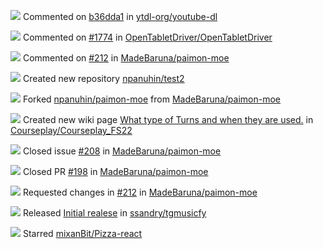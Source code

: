 <img src="../../icons/Comment.svg"> Commented on [b36dda1](https://github.com/ytdl-org/youtube-dl/commit/5014bd67c22b421207b2650d4dc874b95b36dda1#commitcomment-63869062) in [ytdl-org/youtube-dl](https://github.com/ytdl-org/youtube-dl)

<img src="../../icons/Comment.svg"> Commented on [#1774](https://github.com/OpenTabletDriver/OpenTabletDriver/issues/1774#issuecomment-1013740834) in [OpenTabletDriver/OpenTabletDriver](https://github.com/OpenTabletDriver/OpenTabletDriver)

<img src="../../icons/Comment.svg"> Commented on [#212](https://github.com/MadeBaruna/paimon-moe/pull/212#discussion_r785322416) in [MadeBaruna/paimon-moe](https://github.com/MadeBaruna/paimon-moe)

<img src="../../icons/RepositoryCreated.svg"> Created new repository [npanuhin/test2](https://github.com/npanuhin/test2)

<img src="../../icons/ForkedRepository.svg"> Forked [npanuhin/paimon-moe](https://github.com/npanuhin/paimon-moe) from [MadeBaruna/paimon-moe](https://github.com/MadeBaruna/paimon-moe)

<img src="../../icons/Wiki.svg"> Created new wiki page [What type of Turns and when they are used.](https://github.com/Courseplay/Courseplay_FS22/wiki/What-type-of-Turns-and-when-they-are-used.) in [Courseplay/Courseplay_FS22](https://github.com/Courseplay/Courseplay_FS22)

<img src="../../icons/IssueClosed.svg"> Closed issue [#208](https://github.com/MadeBaruna/paimon-moe/issues/208) in [MadeBaruna/paimon-moe](https://github.com/MadeBaruna/paimon-moe)

<img src="../../icons/PullRequestClosed.svg"> Closed PR [#198](https://github.com/MadeBaruna/paimon-moe/pull/198) in [MadeBaruna/paimon-moe](https://github.com/MadeBaruna/paimon-moe)

<img src="../../icons/RequestedChanges.svg"> Requested changes in [#212](https://github.com/MadeBaruna/paimon-moe/pull/212) in [MadeBaruna/paimon-moe](https://github.com/MadeBaruna/paimon-moe)

<img src="../../icons/Release.svg"> Released [Initial realese](https://github.com/ssandry/tgmusicfy/releases/tag/v1) in [ssandry/tgmusicfy](https://github.com/ssandry/tgmusicfy)

<img src="../../icons/StarredRepository.svg"> Starred [mixanBit/Pizza-react](https://github.com/mixanBit/Pizza-react)

